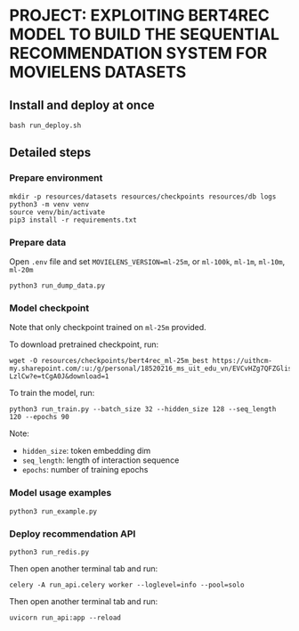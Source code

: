 # PROJECT: EXPLOITING BERT4REC MODEL TO BUILD THE SEQUENTIAL RECOMMENDATION SYSTEM FOR MOVIELENS DATASETS
## Install and deploy at once
```
bash run_deploy.sh
```

## Detailed steps
### Prepare environment
```
mkdir -p resources/datasets resources/checkpoints resources/db logs
python3 -m venv venv
source venv/bin/activate
pip3 install -r requirements.txt
```

### Prepare data
Open `.env` file and set `MOVIELENS_VERSION=ml-25m`, or `ml-100k`, `ml-1m`, `ml-10m`, `ml-20m` 
```
python3 run_dump_data.py
```

### Model checkpoint 

Note that only checkpoint trained on `ml-25m` provided.

To download pretrained checkpoint, run:
```
wget -O resources/checkpoints/bert4rec_ml-25m_best https://uithcm-my.sharepoint.com/:u:/g/personal/18520216_ms_uit_edu_vn/EVCvHZg7QFZGlis704IiPdIBMJxIK37tcVGUM9zY-LzlCw?e=tCgA0J&download=1
```
To train the model, run:
```
python3 run_train.py --batch_size 32 --hidden_size 128 --seq_length 120 --epochs 90
```
Note:
- `hidden_size`: token embedding dim
- `seq_length`: length of interaction sequence
- `epochs`: number of training epochs

### Model usage examples 
```
python3 run_example.py
```

### Deploy recommendation API
```
python3 run_redis.py
```
Then open another terminal tab and run:
```
celery -A run_api.celery worker --loglevel=info --pool=solo
```
Then open another terminal tab and run:
```
uvicorn run_api:app --reload
```
